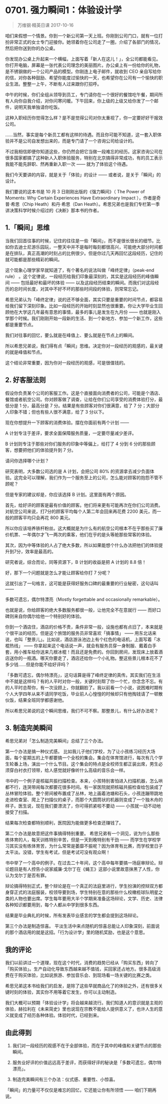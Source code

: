 # 0701. 强力瞬间1：体验设计学
> 万维钢·精英日课
2017-10-16

咱们来假想一个情景。你到一个新公司第一天上班。你刚到公司门口，就有一位打扮非常正式的女士专门迎接你。她领着你在公司走了一圈，介绍了各部门的情况，然后把你送到你的办公桌。

你发现办公桌上升起来一个横幅，上面写着「新人在这儿！」，全公司都能看见。你打开电脑，屏幕是一张代表公司理念的美丽图片。办公桌上有一份给你的礼物，是不锈钢做的一个公司产品的模型。你刚连上电子邮件，就收到 CEO 亲自写给你的信，对你各种鼓励、希望你能度过愉快的一天，也希望你在公司有一个愉快的职业生涯。整整一上午，不断有人过来跟你打招呼。

中午的时候，你们全组从领导到员工，专门请你在一个很好的餐馆吃午餐，期间所有人向你自我介绍，对你问寒问暖。下午回来，你上级的上级又给你发了一个邮件，说明天我单独请你吃饭。

这种入职经历你觉得怎么样？是不是觉得公司对你太重视了，你一定要好好干报效公司。

……当然，事实是每个新员工都有这样的待遇。而且你可能不知道，这一套入职体验并不是公司自发想出来的，而是专门请了一个咨询公司给设计的。

不过我相信即便你知道这些，你仍然会把它当做一段难忘的经历。这家咨询公司在很多国家都搞了这种新人入职体验服务，特别在北京搞得非常成功，有的员工表示我能不能先辞职、然再重新入职一次 —— 就为了体验这个待遇。

我们今天要讲的内容，就是关于「体验」的设计 —— 或者说，是关于「瞬间」的设计。

我们要说的这本书是 10 月 3 日刚刚出版的《强力瞬间》（ The Power of Moments: Why Certain Experiences Have Extraordinary Impact ），作者是奇普·希思（Chip Heath）和丹·希思（Dan Heath）。希思兄弟也是我们专栏第一季讲决策科学时候介绍过的《决断》那本书的作者。

## 1.「瞬间」思维
当我们回首往事的时候，记住的往往是一些「瞬间」，而不是很长很长的细节。比如你去迪士尼游乐园玩，一整天中并不是每时每刻都很高兴，可能绝大部分时间都是在排队，真正高潮的时刻占的比例很少。但是你过几天再回忆这段经历，记住的就可能都是那些精彩的瞬间。

这个现象心理学家早就知道了，有个著名的说法叫做「峰终定律」（peak-end rule） 。这个定律说，一段经历给我们印象最深刻的，其实是这段经历的峰值瞬间 —— 包括最好和最坏的体验 —— 以及这段经历结束的瞬间。而我们对这段经历的总时间长度，对其中不好不坏的那些时间段的体验，则常常忘记。

希思兄弟认为「峰终定律」说的还不够全面，其实只要是重要的时间节点，都容易给我们留下深刻印象。比如一段经历的开始时刻显然也很重要。你让大学毕业生回顾他在大学这几年最有意思的事情，最多的事儿是发生在九月份 —— 也就是刚入学那个时候。我们刚刚开始一段新的生活、到一个新地方、参加一个新工作，这些都是重要节点。

我们对往事的回忆，要么就是在峰值上、要么就是在节点上的瞬间。

所以希思兄弟说，我们得有点「瞬间」思维。决定你对一段经历的观感的，最关键的就是峰值和节点。

这个结论非常重要，因为你对一段经历的观感，可是很值钱的。 

## 2. 好客服法则
假设你负责某个公司的客服工作。这是个直接面向消费者的公司，可能是个酒店、餐馆或者航空公司。你对顾客做了调查，让给在你们公司享受的消费体验打分，最低分是 1 分，最高分是 7 分。结果是有些顾客对你们很满意，给了 7 分；大部分人印象不错；但也有些人很不满意，给了 3 分以下。

现在你想提升一下顾客的消费体验。摆在你面前有两个计划 —— 

A 计划专注于差评，要求全面保障服务质量，一定要尽量减少差评。

B 计划则专注于那些对你们服务的印象中等偏上，给打了 4 分到 6 分的那些顾客，想要把他们的体验提升到 7 分。

请问你选择哪个计划？

研究表明，大多数公司选的是 A 计划，会把公司 80% 的资源拿去减少负面体验。这完全可以理解，我们作为一个服务至上的公司，怎么能对顾客的抱怨不管不顾呢？

但是专家的建议却是，你应该选择 B 计划。这里面有两个原因。

首先，给好评的顾客是最有价值的顾客。他们将来更有可能再次在你们公司消费。对航空公司来说，打7分的顾客平均每个人第二年会回来再花费 2200 美元，而一般的顾客平均只会再花 800 美元。

所以你应该培养铁杆粉丝。这大概就是为什么有的航空公司根本不在乎那些买了廉价机票、一年偶尔才飞一两次的乘客，他们在乎的是头等舱那些常客的体验。

其次，因为中等体验的人占了绝大多数，所以如果能想个什么办法把他们的体验提升到7分，效率是最高的。

研究者说，综合而论，同等资源下，B 计划的收益是把 A 计划的 8.8 倍！

好，那下一个问题就是怎么才能让顾客给你打 7 分呢？

这就引出了一句格言，这可能是获得好服务口碑的最重要的行业秘密，这句话叫 —— 

多数可遗忘，偶尔特漂亮（Mostly forgettable and occasionally remarkable）。

也就是说，你给顾客的绝大多数服务都很一般，让他完全不在意就行 —— 而好口碑则来自你偶尔给他一个特别好的体验。

你到一个酒店住，酒店的价格不贵，条件非常一般，设施也都有点旧了，本来就是个很平淡的经历。但是这个旅馆的服务员非常喜欢「搞事情」 —— 用东北话来说，也叫「整景儿」。比如说，酒店游泳池边上有个红色的电话机，上面写着「冰棍热线」 —— 你拿起来这个电话说一声，就会有服务员穿一身制服、戴着白手套，用小推车给你送来几根冰棍！而且还是免费的。你回到房间，发现床上放着酒店送你的一瓶酒。哪天你要走了，酒店还给你一个小礼物。整这些景儿根本花不了多少钱……但是你能不给好评吗？

「多数可遗忘，偶尔特漂亮」，这句话算是得了峰终定律的真传。其实我们在生活中不就是这样吗？有的人平时对你一般，关键时刻帮了你一个忙，你念念不忘。有的人平时总帮你，有一次没顾上，你就翻脸了。我以前看一个小说，说困难时期有个人大学四年从来不请同学吃饭，毕业前人心惶惶的时候却只有他掏钱请了一顿散伙饭，结果全班同学都感谢他。

所以希思兄弟说的这个瞬间思维，我们不可不察。那整景儿，有什么好办法呢？ 

## 3. 制造完美瞬间
希思兄弟对「怎么制造完美瞬间」总结了三个办法。

第一个办法是搞一种仪式感。 比如我儿子他们学校，为了让小孩练习经历大场面，每个星期五的上午都要搞一个全校的集会。集会在体育馆进行，每次有几个学生轮番上场，演出一个什么节目。这个集会的特点是全校师生都正装出席，男生必须穿白衬衣打领带，给人感觉就好像听什么高级的音乐会一样。

书中的一个例子是核磁共振扫描检查。本来，小孩特别害怕进入扫描机器，怎么哄都不行，连哭带闹每次都要花很多时间。有一家医院就把核磁共振检查给包装成了丛林冒险体验。整个房间被布置成了丛林，地上画着池塘和石头，小孩连蹦带跳地走进检查室、爬上了扫描仪的桌子，而那个大圆筒状的机器则变成了一个独木舟的样子。医生说，现在我们要漂流了，你可得抓紧啦不要动 —— 小孩就一动不动地接受了扫描。

结果每次检查都特别顺利，医院因为能做更多检查还赚钱了。

第二个办法是故意把这件事搞得特别重要。 希思兄弟有一个洞见，说为什么那些练体育的人，每天训练特别辛苦，但是一天到晚特别有干劲 —— 而学生在学校学习其实没有练体育苦，为什么常常是萎靡不振呢？因为体育有比赛，而学校里日子太平淡。没错，学生有考试，但是考试可没有观众啊！

书中举了一个高中的例子。在过去二十年间，这个高中每年要搞一场庭审辩论。辩论题目是有人控告小说家威廉·戈尔丁在《蝇王》这部小说里故意抹黑了人性，你认为戈尔丁是否有罪。

辩论搞得特别正式，整个辩论是在一个真正的法庭里进行，学生扮演的控辩双方都身穿正式的法庭服装，校领导要到场，学生特别在意的那些什么校橄榄球队明星之类的人物也要出席。学生每年要用大半个学期来准备这场辩论，文学、历史、法律各种知识都要用到，每个人都从中学到很多东西。

结果是毕业典礼的时候，所有发表毕业感言的学生都会提到这场辩论。

第三个办法是制造惊喜。 平淡生活中来点随机的惊喜总能让人印象深刻，前面说的那个酒店用的就是这招。「行为设计学」里的随机奖励，也是这个意思。 

## 我的评论
我们以前讲过一个道理，现在这个时代，消费的趋势已经从「购买东西」转向了「购买体验」。生产自动化导致东西越来越不值钱，买回家还占地方。很多高级消费在于购买体验，比如说旅游、参加音乐会、到现场看一场关键的比赛之类。

希思兄弟这本书给我们的启发，是除了这些早就商品化了的体验之外，还有很多关键时刻的体验，其实你不用等着它发生，你可以主动制造。

我们大概可以预期「体验设计学」将会越来越流行。我们知道人的意识就是主观的体验，赫拉利在《未来简史》里也说现在宗教不能给人提供意义了，也许人生的意义就变成了经历各种体验。体验时代，已经到来。

## 由此得到

1. 我们对一段经历的观感不在于全部体验，而在于其中的峰值和关键节点的那些瞬间。

2. 服务业好评的价值远远高于差评，而获得好评的秘诀是「多数可遗忘，偶尔特漂亮」。
3. 制造完美瞬间有三个办法：仪式感、重要性、小惊喜。

「瞬间」的力量可不仅仅是难忘的回忆，它还能让你有所领悟 —— 咱们下期再说。
